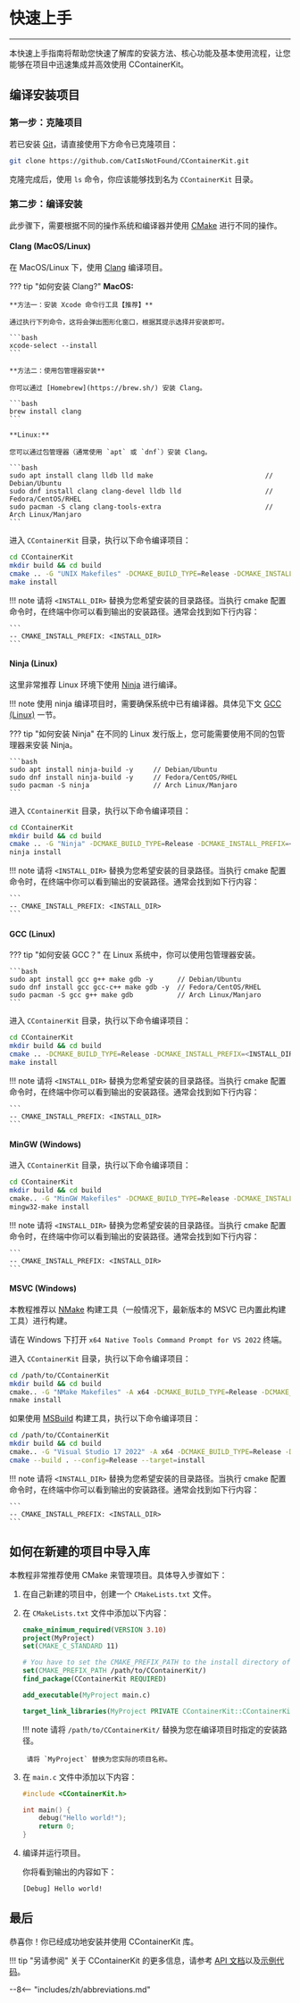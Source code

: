 # 快速上手

-----

本快速上手指南将帮助您快速了解库的安装方法、核心功能及基本使用流程，让您能够在项目中迅速集成并高效使用 CContainerKit。

## 编译安装项目

### 第一步：克隆项目

若已安装 [Git](https://git-scm.com/downloads)，请直接使用下方命令已克隆项目：

```bash
git clone https://github.com/CatIsNotFound/CContainerKit.git
```

克隆完成后，使用 `ls` 命令，你应该能够找到名为 `CContainerKit` 目录。

### 第二步：编译安装

此步骤下，需要根据不同的操作系统和编译器并使用 [CMake](https://cmake.org/download/) 进行不同的操作。

#### Clang (MacOS/Linux)

在 MacOS/Linux 下，使用 [Clang](https://clang.llvm.org/) 编译项目。

??? tip "如何安装 Clang?"
    **MacOS:**

    **方法一：安装 Xcode 命令行工具【推荐】**
    
    通过执行下列命令，这将会弹出图形化窗口，根据其提示选择并安装即可。

    ```bash
    xcode-select --install
    ```

    **方法二：使用包管理器安装**
    
    你可以通过 [Homebrew](https://brew.sh/) 安装 Clang。

    ```bash
    brew install clang
    ```

    **Linux:**

    您可以通过包管理器（通常使用 `apt` 或 `dnf`）安装 Clang。

    ```bash
    sudo apt install clang lldb lld make                            // Debian/Ubuntu
    sudo dnf install clang clang-devel lldb lld                     // Fedora/CentOS/RHEL
    sudo pacman -S clang clang-tools-extra                          // Arch Linux/Manjaro
    ```

进入 `CContainerKit` 目录，执行以下命令编译项目：

```bash
cd CContainerKit
mkdir build && cd build
cmake .. -G "UNIX Makefiles" -DCMAKE_BUILD_TYPE=Release -DCMAKE_INSTALL_PREFIX=<INSTALL_DIR> 
make install
```

!!! note
    请将 `<INSTALL_DIR>` 替换为您希望安装的目录路径。当执行 cmake 配置命令时，在终端中你可以看到输出的安装路径。通常会找到如下行内容：

    ```
    -- CMAKE_INSTALL_PREFIX: <INSTALL_DIR>
    ```


#### Ninja (Linux)

这里非常推荐 Linux 环境下使用 [Ninja](https://ninja-build.org/) 进行编译。

!!! note
    使用 ninja 编译项目时，需要确保系统中已有编译器。具体见下文 [GCC (Linux)](#gcc-linux) 一节。

??? tip "如何安装 Ninja"
    在不同的 Linux 发行版上，您可能需要使用不同的包管理器来安装 Ninja。

    ```bash
    sudo apt install ninja-build -y     // Debian/Ubuntu
    sudo dnf install ninja-build -y     // Fedora/CentOS/RHEL
    sudo pacman -S ninja                // Arch Linux/Manjaro
    ```

进入 `CContainerKit` 目录，执行以下命令编译项目：

```bash
cd CContainerKit
mkdir build && cd build
cmake .. -G "Ninja" -DCMAKE_BUILD_TYPE=Release -DCMAKE_INSTALL_PREFIX=<INSTALL_DIR> 
ninja install
```

!!! note
    请将 `<INSTALL_DIR>` 替换为您希望安装的目录路径。当执行 cmake 配置命令时，在终端中你可以看到输出的安装路径。通常会找到如下行内容：

    ```
    -- CMAKE_INSTALL_PREFIX: <INSTALL_DIR>
    ```

#### GCC (Linux)

??? tip "如何安装 GCC？"
    在 Linux 系统中，你可以使用包管理器安装。

    ```bash
    sudo apt install gcc g++ make gdb -y      // Debian/Ubuntu
    sudo dnf install gcc gcc-c++ make gdb -y  // Fedora/CentOS/RHEL
    sudo pacman -S gcc g++ make gdb           // Arch Linux/Manjaro
    ```

进入 `CContainerKit` 目录，执行以下命令编译项目：

```bash
cd CContainerKit
mkdir build && cd build
cmake .. -DCMAKE_BUILD_TYPE=Release -DCMAKE_INSTALL_PREFIX=<INSTALL_DIR>
make install
```

!!! note
    请将 `<INSTALL_DIR>` 替换为您希望安装的目录路径。当执行 cmake 配置命令时，在终端中你可以看到输出的安装路径。通常会找到如下行内容：
    
    ```
    -- CMAKE_INSTALL_PREFIX: <INSTALL_DIR>
    ```

#### MinGW (Windows)

进入 `CContainerKit` 目录，执行以下命令编译项目：

```bash
cd CContainerKit
mkdir build && cd build
cmake.. -G "MinGW Makefiles" -DCMAKE_BUILD_TYPE=Release -DCMAKE_INSTALL_PREFIX=<INSTALL_DIR>
mingw32-make install
```

!!! note
    请将 `<INSTALL_DIR>` 替换为您希望安装的目录路径。当执行 cmake 配置命令时，在终端中你可以看到输出的安装路径。通常会找到如下行内容：

    ```
    -- CMAKE_INSTALL_PREFIX: <INSTALL_DIR>
    ```

#### MSVC (Windows)

本教程推荐以 [NMake](https://learn.microsoft.com/en-us/cpp/build/reference/nmake-reference?view=msvc-170) 构建工具（一般情况下，最新版本的 MSVC 已内置此构建工具）进行构建。

请在 Windows 下打开 `x64 Native Tools Command Prompt for VS 2022` 终端。

进入 `CContainerKit` 目录，执行以下命令编译项目：

```bash
cd /path/to/CContainerKit
mkdir build && cd build
cmake.. -G "NMake Makefiles" -A x64 -DCMAKE_BUILD_TYPE=Release -DCMAKE_INSTALL_PREFIX=<INSTALL_DIR>
nmake install
```

如果使用 [MSBuild](https://learn.microsoft.com/en-us/cpp/build/reference/msbuild-reference-cpp?view=msvc-170) 构建工具，执行以下命令编译项目：

```bash
cd /path/to/CContainerKit
mkdir build && cd build
cmake.. -G "Visual Studio 17 2022" -A x64 -DCMAKE_BUILD_TYPE=Release -DCMAKE_INSTALL_PREFIX=<INSTALL_DIR>
cmake --build . --config=Release --target=install
```

!!! note
    请将 `<INSTALL_DIR>` 替换为您希望安装的目录路径。当执行 cmake 配置命令时，在终端中你可以看到输出的安装路径。通常会找到如下行内容：

    ```
    -- CMAKE_INSTALL_PREFIX: <INSTALL_DIR>
    ```


## 如何在新建的项目中导入库

本教程非常推荐使用 CMake 来管理项目。具体导入步骤如下：

1. 在自己新建的项目中，创建一个 `CMakeLists.txt` 文件。
2. 在 `CMakeLists.txt` 文件中添加以下内容：

    ```cmake
    cmake_minimum_required(VERSION 3.10)
    project(MyProject)
    set(CMAKE_C_STANDARD 11)

    # You have to set the CMAKE_PREFIX_PATH to the install directory of CContainerKit.
    set(CMAKE_PREFIX_PATH /path/to/CContainerKit/)
    find_package(CContainerKit REQUIRED)

    add_executable(MyProject main.c)

    target_link_libraries(MyProject PRIVATE CContainerKit::CContainerKit)
    ```

    !!! note
        请将 `/path/to/CContainerKit/` 替换为您在编译项目时指定的安装路径。

        请将 `MyProject` 替换为您实际的项目名称。

3. 在 `main.c` 文件中添加以下内容：

    ```c
    #include <CContainerKit.h>

    int main() {
        debug("Hello world!");
        return 0;
    }
    ```

4. 编译并运行项目。

    你将看到输出的内容如下：

    ```
    [Debug] Hello world!
    ```

## 最后

恭喜你！你已经成功地安装并使用 CContainerKit 库。

!!! tip "另请参阅"
    关于 CContainerKit 的更多信息，请参考 [API 文档](../apis/index.md)以及[示例代码](../demos/index.md)。

--8<-- "includes/zh/abbreviations.md"
